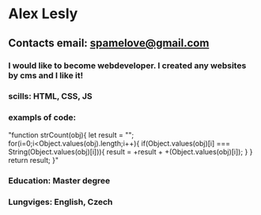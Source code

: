 # Alex Lesly
## Contacts email: spamelove@gmail.com
### I would like to become webdeveloper. I created any websites by cms and I like it!
### scills: HTML, CSS, JS
### exampls of code: 
"function strCount(obj){
  let result = "";
for(i=0;i<Object.values(obj).length;i++){
  if(Object.values(obj)[i] === String(Object.values(obj)[i])){
    result = +result + +(Object.values(obj)[i]);
  }
}
  return result;
}"
### Education: Master degree
### Lungviges: English, Czech
